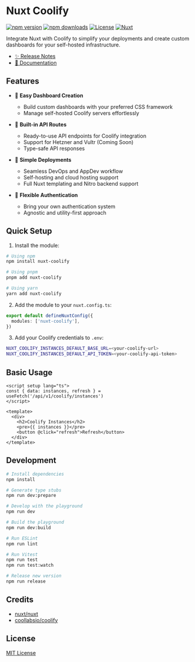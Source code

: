 # Nuxt Coolify

[![npm version][npm-version-src]][npm-version-href]
[![npm downloads][npm-downloads-src]][npm-downloads-href]
[![License][license-src]][license-href]
[![Nuxt][nuxt-src]][nuxt-href]

Integrate Nuxt with Coolify to simplify your deployments and create custom dashboards for your self-hosted infrastructure.

- [✨ Release Notes](/CHANGELOG.md)
- [📖 Documentation](https://nuxt-coolify.justserdar.dev)

## Features

- 🎯 **Easy Dashboard Creation**
  - Build custom dashboards with your preferred CSS framework
  - Manage self-hosted Coolify servers effortlessly

- 🔄 **Built-in API Routes**
  - Ready-to-use API endpoints for Coolify integration
  - Support for Hetzner and Vultr (Coming Soon)
  - Type-safe API responses

- 🚀 **Simple Deployments**
  - Seamless DevOps and AppDev workflow
  - Self-hosting and cloud hosting support
  - Full Nuxt templating and Nitro backend support

- 🔐 **Flexible Authentication**
  - Bring your own authentication system
  - Agnostic and utility-first approach

## Quick Setup

1. Install the module:

```bash
# Using npm
npm install nuxt-coolify

# Using pnpm
pnpm add nuxt-coolify

# Using yarn
yarn add nuxt-coolify
```

2. Add the module to your `nuxt.config.ts`:

```ts
export default defineNuxtConfig({
  modules: ['nuxt-coolify'],
})
```

3. Add your Coolify credentials to `.env`:

```bash
NUXT_COOLIFY_INSTANCES_DEFAULT_BASE_URL=<your-coolify-url>
NUXT_COOLIFY_INSTANCES_DEFAULT_API_TOKEN=<your-coolify-api-token>
```

## Basic Usage

```vue
<script setup lang="ts">
const { data: instances, refresh } = useFetch('/api/v1/coolify/instances')
</script>

<template>
  <div>
    <h2>Coolify Instances</h2>
    <pre>{{ instances }}</pre>
    <button @click="refresh">Refresh</button>
  </div>
</template>
```

## Development

```bash
# Install dependencies
npm install

# Generate type stubs
npm run dev:prepare

# Develop with the playground
npm run dev

# Build the playground
npm run dev:build

# Run ESLint
npm run lint

# Run Vitest
npm run test
npm run test:watch

# Release new version
npm run release
```

## Credits

- [nuxt/nuxt](https://github.com/nuxt/nuxt)
- [coollabsio/coolify](https://github.com/coollabsio/coolify)

## License

[MIT License](./LICENSE)

<!-- Badges -->
[npm-version-src]: https://img.shields.io/npm/v/nuxt-coolify/latest.svg?style=flat&colorA=020420&colorB=00DC82
[npm-version-href]: https://npmjs.com/package/nuxt-coolify

[npm-downloads-src]: https://img.shields.io/npm/dm/nuxt-coolify.svg?style=flat&colorA=020420&colorB=00DC82
[npm-downloads-href]: https://npmjs.com/package/nuxt-coolify

[license-src]: https://img.shields.io/npm/l/nuxt-coolify.svg?style=flat&colorA=020420&colorB=00DC82
[license-href]: https://npmjs.com/package/nuxt-coolify

[nuxt-src]: https://img.shields.io/badge/Nuxt-020420?logo=nuxt.js
[nuxt-href]: https://nuxt.com
